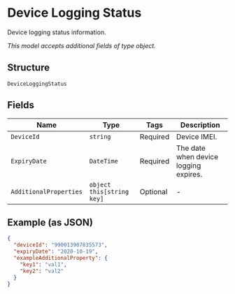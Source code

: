 
# Device Logging Status

Device logging status information.

*This model accepts additional fields of type object.*

## Structure

`DeviceLoggingStatus`

## Fields

| Name | Type | Tags | Description |
|  --- | --- | --- | --- |
| `DeviceId` | `string` | Required | Device IMEI. |
| `ExpiryDate` | `DateTime` | Required | The date when device logging expires. |
| `AdditionalProperties` | `object this[string key]` | Optional | - |

## Example (as JSON)

```json
{
  "deviceId": "990013907835573",
  "expiryDate": "2020-10-19",
  "exampleAdditionalProperty": {
    "key1": "val1",
    "key2": "val2"
  }
}
```

